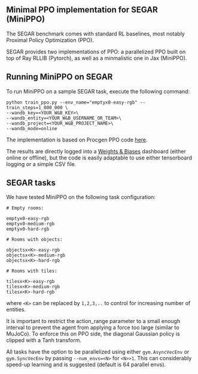 
## Minimal PPO implementation for SEGAR (MiniPPO)

The SEGAR benchmark comes with standard RL baselines, most notably Proximal Policy Optimization (PPO).

SEGAR provides two implementations of PPO: a parallelized PPO built on top of Ray RLLIB (Pytorch), as well as a minmalistic one in Jax (MiniPPO).

## Running MiniPPO on SEGAR

To run MiniPPO on a sample SEGAR task, execute the following command:

```
python train_ppo.py --env_name="emptyx0-easy-rgb" --train_steps=1_000_000 \
--wandb_key=<YOUR_W&B_KEY>\
--wandb_entity=<YOUR_W&B_USERNAME_OR_TEAM>\
--wandb_project=<YOUR_W&B_PROJECT_NAME>\
--wandb_mode=online
```

The implementation is based on Procgen PPO code [here](https://github.com/bmazoure/ppo_jax).

The results are directly logged into a [Weights & Biases](https://wandb.ai/) dashboard (either online or offline), but the code is easily adaptable to use either tensorboard logging or a simple CSV file.

## SEGAR tasks
We have tested MiniPPO on the following task configuration:
```
# Empty rooms:

emptyx0-easy-rgb
emptyx0-medium-rgb
emptyx0-hard-rgb

# Rooms with objects:

objectsx<K>-easy-rgb
objectsx<K>-medium-rgb
objectsx<K>-hard-rgb

# Rooms with tiles:

tilesx<K>-easy-rgb
tilesx<K>-medium-rgb
tilesx<K>-hard-rgb
``` 
where `<K>` can be replaced by `1,2,3,..` to control for increasing number of entities.

It is important to restrict the action_range parameter to a small enough interval to prevent the agent from applying a force too large (similar to MuJoCo). To enforce this on PPO side, the diagonal Gaussian policy is clipped with a Tanh transform.

All tasks have the option to be parallelized using either `gym.AsyncVecEnv` or `gym.SyncVecEnv` by passing `--num_envs=<N>` for `<N>>1`.
This can considerably speed-up learning and is suggested (default is 64 parallel envs).

